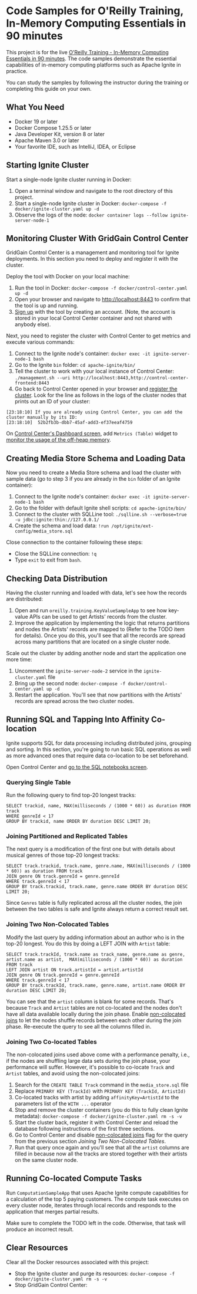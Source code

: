 # Code Samples for O'Reilly Training, In-Memory Computing Essentials in 90 minutes

This project is for the live [O'Reilly Training - In-Memory Computing Essentials in 90 minutes](https://learning.oreilly.com/live-training/courses/in-memory-computing-essentials-in-90-minutes/0636920455431/).
The code samples demonstrate the essential capabilities of in-memory computing platforms such as Apache Ignite in practice.

You can study the samples by following the instructor during the training or completing this guide on your own.

## What You Need
* Docker 19 or later
* Docker Compose 1.25.5 or later
* Java Developer Kit, version 8 or later
* Apache Maven 3.0 or later
* Your favorite IDE, such as IntelliJ, IDEA, or Eclipse

## Starting Ignite Cluster

Start a single-node Ignite cluster running in Docker:

1. Open a terminal window and navigate to the root directory of this project.
2. Start a single-node Ignite cluster in Docker:
`docker-compose -f docker/ignite-cluster.yaml up -d` 
3. Observe the logs of the node:
`docker container logs --follow ignite-server-node-1`

## Monitoring Cluster With GridGain Control Center

GridGain Control Center is a management and monitoring tool for Ignite deployments. In this section you need to deploy
and register it with the cluster.

Deploy the tool with Docker on your local machine:

1. Run the tool in Docker: `docker-compose -f docker/control-center.yaml up -d`
2. Open your browser and navigate to [http://localhost:8443](http://localhost:8443) to confirm that the tool is up and running.
3. [Sign up](https://www.gridgain.com/docs/control-center/latest/creating-account) with the tool by creating an account.
(Note, the account is stored in your local Control Center container and not shared with anybody else).

Next, you need to register the cluster with Control Center to get metrics and execute various commands:

1. Connect to the Ignite node's container: `docker exec -it ignite-server-node-1 bash`
2. Go to the Ignite `bin` folder: `cd apache-ignite/bin/`
3. Tell the cluster to work with your local instance of Control Center: `./management.sh --uri http://localhost:8443,http://control-center-frontend:8443`
4. Go back to Control Center opened in your browser and [register the cluster](https://www.gridgain.com/docs/control-center/latest/clusters#adding-clusters).
Look for the line as follows in the logs of the cluster nodes that prints out an ID of your cluster:
```
[23:18:10] If you are already using Control Center, you can add the cluster manually by its ID:
[23:18:10]  52b2fb3b-dbb7-45af-add3-ef37eeaf4759
```

On [Control Center's Dashboard screen](https://www.gridgain.com/docs/control-center/latest/monitoring/dashboard-overview),
add `Metrics (Table)` widget to [monitor the usage of the off-heap memory](https://www.gridgain.com/docs/control-center/latest/monitoring/metrics#off-heap-memory).
 
## Creating Media Store Schema and Loading Data

Now you need to create a Media Store schema and load the cluster with sample data (go to step 3 if you are already in the 
`bin` folder of an Ignite container):

1. Connect to the Ignite node's container: `docker exec -it ignite-server-node-1 bash`
2. Go to the folder with default Ignite shell scripts: `cd apache-ignite/bin/`
3. Connect to the cluster with SQLLine tool: `./sqlline.sh --verbose=true -u jdbc:ignite:thin://127.0.0.1/`
4. Create the schema and load data: `!run /opt/ignite/ext-config/media_store.sql`

Close connection to the container following these steps:

* Close the SQLLine connection: `!q`
* Type `exit` to exit from `bash`.

## Checking Data Distribution

Having the cluster running and loaded with data, let's see how the records are distributed:
1. Open and run `oreilly.training.KeyValueSampleApp` to see how key-value APIs can be used to get Artists' records from
the cluster. 
2. Improve the application by implementing the logic that returns partitions and nodes the Artists' records
are mapped to (Refer to the TODO item for details). Once you do this, you'll see that all the records are spread across
many partitions that are located on a single cluster node.

Scale out the cluster by adding another node and start the application one more time:
1. Uncomment the `ignite-server-node-2` service in the `ignite-cluster.yaml` file
2. Bring up the second node: `docker-compose -f docker/control-center.yaml up -d`
3. Restart the application. You'll see that now partitions with the Artists' records are spread across the two cluster
nodes.

## Running SQL and Tapping Into Affinity Co-location

Ignite supports SQL for data processing including distributed joins, grouping and sorting. In this section, you're 
going to run basic SQL operations as well as more advanced ones that require data co-location to be set beforehand.

Open Control Center and [go to the SQL notebooks screen](https://www.gridgain.com/docs/control-center/latest/querying).

### Querying Single Table

Run the following query to find top-20 longest tracks:

```
SELECT trackid, name, MAX(milliseconds / (1000 * 60)) as duration FROM track
WHERE genreId < 17
GROUP BY trackid, name ORDER BY duration DESC LIMIT 20;
```

### Joining Partitioned and Replicated Tables

The next query is a modification of the first one but with details about musical genres of those top-20 longest tracks:

```
SELECT track.trackid, track.name, genre.name, MAX(milliseconds / (1000 * 60)) as duration FROM track
JOIN genre ON track.genreId = genre.genreId
WHERE track.genreId < 17
GROUP BY track.trackid, track.name, genre.name ORDER BY duration DESC LIMIT 20;
``` 

Since `Genres` table is fully replicated across all the cluster nodes, the join between the two tables is safe and
Ignite always return a correct result set.

### Joining Two Non-Colocated Tables

Modify the last query by adding information about an author who is in the top-20 longest. You do this by doing a LEFT
JOIN with `Artist` table:

```
SELECT track.trackId, track.name as track_name, genre.name as genre, artist.name as artist,  MAX(milliseconds / (1000 * 60)) as duration FROM track
LEFT JOIN artist ON track.artistId = artist.artistId
JOIN genre ON track.genreId = genre.genreId
WHERE track.genreId < 17
GROUP BY track.trackId, track.name, genre.name, artist.name ORDER BY duration DESC LIMIT 20;
```

You can see that the `artist` column is blank for some records. That's because `Track` and `Artist` tables are not co-located
and the nodes don't have all data available locally during the join phase. Enable [non-colocated joins](https://www.gridgain.com/docs/control-center/latest/querying#non-colocated-joins)
to let the nodes shuffle records between each other during the join phase. Re-execute the query to see all the columns
filled in.

### Joining Two Co-located Tables

The non-colocated joins used above come with a performance penalty, i.e., if the nodes are shuffling large data sets
during the join phase, your performance will suffer. However, it's possible to co-locate `Track` and `Artist` tables, and
avoid using the non-colocated joins:

1. Search for the `CREATE TABLE Track` command in the `media_store.sql` file
2. Replace `PRIMARY KEY (TrackId)` with `PRIMARY KEY (TrackId, ArtistId)`
3. Co-located tracks with artist by adding `affinityKey=ArtistId` to the parameters list of the `WITH ...` operator
4. Stop and remove the cluster containers (you do this to fully clean Ignite metadata): `docker-compose -f docker/ignite-cluster.yaml rm -s -v`
5. Start the cluster back, register it with Control Center and reload the database following instructions of the first three 
sections.
6. Go to Control Center and disable [non-colocated joins](https://www.gridgain.com/docs/control-center/latest/querying#non-colocated-joins)
 flag for the query from the previous section _Joining Two Non-Colocated Tables_.
7. Run that query once again and you'll see that all the `artist` columns are filled in because now all the tracks are
stored together with their artists on the same cluster node.

## Running Co-located Compute Tasks

Run `ComputationSampleApp` that uses Apache Ignite compute capabilities for a calculation of the top 5 paying customers.
The compute task executes on every cluster node, iterates through local records and responds to the application that merges partial
results.

Make sure to complete the TODO left in the code. Otherwise, that task will produce an incorrect result.
 
## Clear Resources

Clear all the Docker resources associated with this project:
 
 * Stop the Ignite cluster and purge its resources:  `docker-compose -f docker/ignite-cluster.yaml rm -s -v`
 * Stop GridGain Control Center: 

